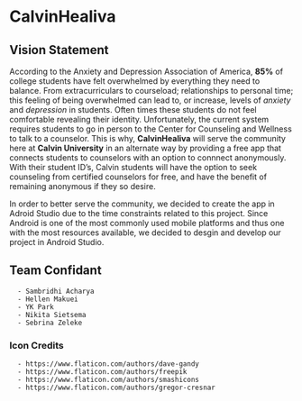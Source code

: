 # **CalvinHealiva**

## Vision Statement

According to the Anxiety and Depression Association of America, **85%** of college students have felt overwhelmed by everything they need to balance. From extracurriculars to courseload; relationships to personal time; this feeling of being overwhelmed can lead to, or increase, levels of _anxiety_ and _depression_ in students. Often times these students do not feel comfortable revealing their identity. Unfortunately, the current system requires students to go in person to the Center for Counseling and Wellness to talk to a counselor. This is why, **CalvinHealiva** will serve the community here at **Calvin University** in an alternate way by providing a free app that connects students to counselors with an option to connnect anonymously. With their student ID’s, Calvin students will have the option to seek counseling from certified counselors for free, and have the benefit of remaining anonymous if they so desire.  

In order to better serve the community, we decided to create the app in Adroid Studio due to the time constraints related to this project. Since Android is one of the most commonly used mobile platforms and thus one with the most resources available, we decided to desgin and develop our project in Android Studio.

## Team Confidant
      - Sambridhi Acharya
      - Hellen Makuei
      - YK Park
      - Nikita Sietsema
      - Sebrina Zeleke

### Icon Credits
      - https://www.flaticon.com/authors/dave-gandy
      - https://www.flaticon.com/authors/freepik
      - https://www.flaticon.com/authors/smashicons
      - https://www.flaticon.com/authors/gregor-cresnar
